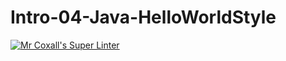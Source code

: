 # Intro-04-Java-HelloWorldStyle
[![Mr Coxall's Super Linter](README.md/../../../workflows/Mr%20Coxall's%20Super%20Linter/badge.svg)](README.md/../../../actions)
